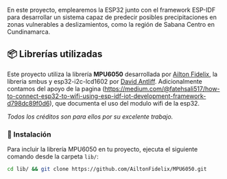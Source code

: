 En este proyecto, emplearemos la ESP32 junto con el framework ESP-IDF para desarrollar un sistema capaz de predecir posibles precipitaciones en zonas vulnerables a deslizamientos, como la región de Sabana Centro en Cundinamarca.

## 📦 Librerías utilizadas

Este proyecto utiliza la librería **MPU6050** desarrollada por [Ailton Fidelix](https://github.com/AiltonFidelix/MPU6050), la libreria smbus y esp32-i2c-lcd1602 por [David Antliff](https://github.com/DavidAntliff). 
Adicionalmente contamos del apoyo de la pagina (https://medium.com/@fatehsali517/how-to-connect-esp32-to-wifi-using-esp-idf-iot-development-framework-d798dc89f0d6), que documenta el uso del modulo wifi de la esp32.


*Todos los créditos son para ellos por su excelente trabajo.*

### 🔧 Instalación

Para incluir la librería MPU6050 en tu proyecto, ejecuta el siguiente comando desde la carpeta `lib/`:

```bash
cd lib/ && git clone https://github.com/AiltonFidelix/MPU6050.git
```
